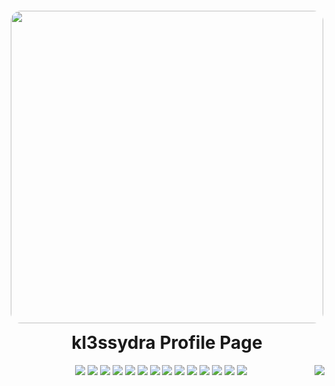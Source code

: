 <p href="https://discord.gg/onlp" align="center">
    <img alt="" src=[https://lanyard.cnrad.dev/api/840541540203626516](https://lanyard.cnrad.dev/api/776077071515516928)/>
</p>

<p align="center">
<img src="https://i.pinimg.com/originals/13/57/33/135733b07291badc8cb3c083d4fd90b0.gif" style="border-radius: 16px; padding-bottom: 0px" width="500" height="500" >
</p>
<h1 align="center" style="padding-top:0px; margin-top: 0px; ">kl3ssydra Profile Page</h1>
<img align="right" src="https://github-readme-stats.vercel.app/api?username=kl3ssydra&count_private=true&bg_color=30,6743e9,bd43e9&title_color=fff&text_color=fff">
<p align="center">

<a href="https://www.java.com/" style="text-decoration: none;">
    <img src="https://img.shields.io/badge/Java-ED8B00?style=for-the-badge&logo=java&logoColor=white" />
</a>

<a href="https://www.php.net/" style="text-decoration: none;">
    <img src="https://img.shields.io/badge/PHP-777BB4?style=for-the-badge&logo=php&logoColor=white" />
</a> 

<a href="https://www.javascript.com/" style="text-decoration: none;">
    <img src="https://img.shields.io/badge/javascript-b8920d?style=for-the-badge&logo=javascript&logoColor=white" />
</a>

<a href="https://www.python.org/" style="text-decoration: none;">
    <img src="https://img.shields.io/badge/Python-3776AB?style=for-the-badge&logo=python&logoColor=white" />
</a>

<a href="https://docs.microsoft.com/it-it/dotnet/csharp/" style="text-decoration: none;">
    <img src="https://img.shields.io/badge/C%23-239120?style=for-the-badge&logo=c-sharp&logoColor=white" />
</a>

<a href="https://www.lua.org" style="text-decoration: none;">
    <img src="https://img.shields.io/badge/Lua-2C2D72?style=for-the-badge&logo=lua&logoColor=white" />
</a>    
    
<a href="https://google.com" style="text-decoration: none;">
    <img src="https://img.shields.io/badge/React-20232A?style=for-the-badge&logo=react&logoColor=61DAFB" />
</a>

<a href="https://vuejs.org" style="text-decoration: none;">
    <img src="https://img.shields.io/badge/Vue.js-35495E?style=for-the-badge&logo=vue.js&logoColor=4FC08D" />
</a>

<a href="https://jquery.com" style="text-decoration: none;">
    <img src="https://img.shields.io/badge/jQuery-0769AD?style=for-the-badge&logo=jquery&logoColor=white" />
</a>

<a href="https://www.mongodb.com/" style="text-decoration: none;">
    <img src="https://img.shields.io/badge/MongoDB-4EA94B?style=for-the-badge&logo=mongodb&logoColor=white" />
</a>

<a href="https://flask.palletsprojects.com/en/2.1.x/" style="text-decoration: none;">
    <img src="https://img.shields.io/badge/Flask-000000?style=for-the-badge&logo=flask&logoColor=white" />
</a>

<a href="https://nodejs.org/it/" style="text-decoration: none;">
    <img src="https://img.shields.io/badge/Node.js-43853D?style=for-the-badge&logo=node.js&logoColor=white" />
</a>

<a href="https://www.w3schools.com/css/" style="text-decoration: none;">
    <img src="https://img.shields.io/badge/CSS3-1572B6?style=for-the-badge&logo=css3&logoColor=white" />
</a>

<a href="https://www.html.it" style="text-decoration: none;">
    <img src="https://img.shields.io/badge/HTML5-E34F26?style=for-the-badge&logo=html5&logoColor=white" />
</a>
     
